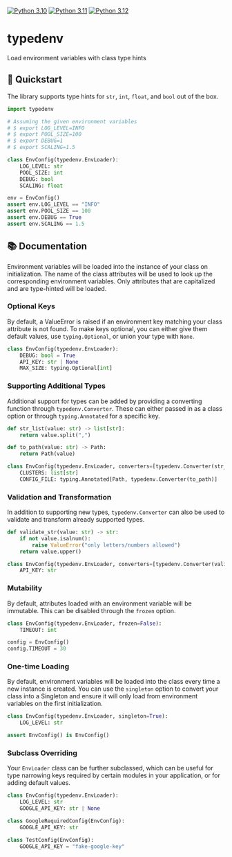 [![Python 3.10](https://github.com/ShajeshJ/typedenv/actions/workflows/python-3.10.yml/badge.svg?branch=main)](https://github.com/ShajeshJ/typedenv/actions/workflows/python-3.10.yml)
[![Python 3.11](https://github.com/ShajeshJ/typedenv/actions/workflows/python-3.11.yml/badge.svg?branch=main)](https://github.com/ShajeshJ/typedenv/actions/workflows/python-3.11.yml)
[![Python 3.12](https://github.com/ShajeshJ/typedenv/actions/workflows/python-3.12.yml/badge.svg?branch=main)](https://github.com/ShajeshJ/typedenv/actions/workflows/python-3.12.yml)

# typedenv
Load environment variables with class type hints

## 🚀 Quickstart
The library supports type hints for `str`, `int`, `float`, and `bool` out of the box.

```python
import typedenv

# Assuming the given environment variables
# $ export LOG_LEVEL=INFO
# $ export POOL_SIZE=100
# $ export DEBUG=1
# $ export SCALING=1.5

class EnvConfig(typedenv.EnvLoader):
    LOG_LEVEL: str
    POOL_SIZE: int
    DEBUG: bool
    SCALING: float

env = EnvConfig()
assert env.LOG_LEVEL == "INFO"
assert env.POOL_SIZE == 100
assert env.DEBUG == True
assert env.SCALING == 1.5
```

## 📚 Documentation
Environment variables will be loaded into the instance of your class
on initialization. The name of the class attributes will be used
to look up the corresponding environment variables. Only attributes
that are capitalized and are type-hinted will be loaded.

### Optional Keys
By default, a ValueError is raised if an environment key matching
your class attribute is not found. To make keys optional, you can either
give them default values, use `typing.Optional`, or union your type with `None`.

```python
class EnvConfig(typedenv.EnvLoader):
    DEBUG: bool = True
    API_KEY: str | None
    MAX_SIZE: typing.Optional[int]
```

### Supporting Additional Types
Additional support for types can be added by providing a converting function
through `typedenv.Converter`. These can either passed in as a class option or
through `typing.Annotated` for a specific key.

```python
def str_list(value: str) -> list[str]:
    return value.split(",")

def to_path(value: str) -> Path:
    return Path(value)

class EnvConfig(typedenv.EnvLoader, converters=[typedenv.Converter(str_list)]):
    CLUSTERS: list[str]
    CONFIG_FILE: typing.Annotated[Path, typedenv.Converter(to_path)]
```

### Validation and Transformation
In addition to supporting new types, `typedenv.Converter` can also be used to
validate and transform already supported types.

```python
def validate_str(value: str) -> str:
    if not value.isalnum():
        raise ValueError("only letters/numbers allowed")
    return value.upper()

class EnvConfig(typedenv.EnvLoader, converters=[typedenv.Converter(validate_str)]):
    API_KEY: str
```

### Mutability
By default, attributes loaded with an environment variable will be immutable.
This can be disabled through the `frozen` option.

```python
class EnvConfig(typedenv.EnvLoader, frozen=False):
    TIMEOUT: int

config = EnvConfig()
config.TIMEOUT = 30
```

### One-time Loading
By default, environment variables will be loaded into the class every time
a new instance is created. You can use the `singleton` option to convert
your class into a Singleton and ensure it will only load from environment
variables on the first initialization.

```python
class EnvConfig(typedenv.EnvLoader, singleton=True):
    LOG_LEVEL: str

assert EnvConfig() is EnvConfig()
```

### Subclass Overriding
Your `EnvLoader` class can be further subclassed, which can be useful for
type narrowing keys required by certain modules in your application, or for
adding default values.

```python
class EnvConfig(typedenv.EnvLoader):
    LOG_LEVEL: str
    GOOGLE_API_KEY: str | None

class GoogleRequiredConfig(EnvConfig):
    GOOGLE_API_KEY: str

class TestConfig(EnvConfig):
    GOOGLE_API_KEY = "fake-google-key"
```
